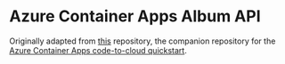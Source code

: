 # Azure Container Apps Album API

Originally adapted from [this](https://github.com/azure-samples/containerapps-albumapi-csharp) repository, the companion repository for the [Azure Container Apps code-to-cloud quickstart](https://learn.microsoft.com/en-us/azure/container-apps/quickstart-code-to-cloud?tabs=bash%2Ccsharp&pivots=with-dockerfile).

